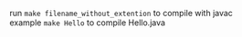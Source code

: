 run `make filename_without_extention` to compile with javac<br>
example `make Hello` to compile Hello.java